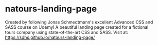 # natours-landing-page

Created by following Jonas Schmedtmann's excellent Advanced CSS and SASS course on Udemy! A beautiful landing page created for a fictional tours company using state-of-the-art CSS and SASS.
Visit at: https://sdhs.github.io/natours-landing-page/
